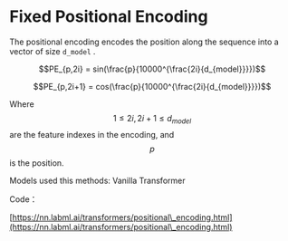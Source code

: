 # Fixed Positional Encoding

The positional encoding encodes the position along the sequence into a vector of size `d_model` .

$$PE_{p,2i} = sin(\frac{p}{10000^{\frac{2i}{d_{model}}}})$$

$$PE_{p,2i+1} = cos(\frac{p}{10000^{\frac{2i}{d_{model}}}})$$

Where $$1\leq2i,2i+1\leq d_{model}​$$ are the feature indexes in the encoding, and $$p$$ is the position.

Models used this methods: Vanilla Transformer

Code：

[https://nn.labml.ai/transformers/positional\_encoding.html](https://nn.labml.ai/transformers/positional\_encoding.html)
